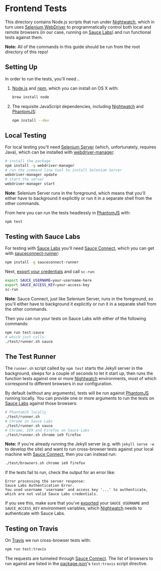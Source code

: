 # Frontend Tests

This directory contains Node.js scripts that run under [Nightwatch],
which in turn uses [Selenium WebDriver] to programmatically control
both local and remote browsers (in our case, running on [Sauce
Labs]) and run functional tests against them.

**Note:** All of the commands in this guide should be run from the
root directory of this repo!

## Setting Up

In order to run the tests, you'll need...

1. [Node.js] and [npm], which you can install on OS X with:

    ```sh
    brew install node
    ```

1. The requisite JavaScript dependencies, including [Nightwatch] and
   [PhantomJS]:

    ```sh
    npm install --dev
    ```

## Local Testing

For local testing you'll need [Selenium Server][Selenium Server]
(which, unfortunately, requires Java), which can be installed with
[webdriver-manager]:

```sh
# install the package
npm install -g webdriver-manager
# run the command line tool to install Selenium Server
webdriver-manager update
# start the server
webdriver-manager start
```

**Note**: Selenium Server runs in the foreground, which means that
you'll either have to background it explicitly or run it in a
separate shell from the other commands.

From here you can run the tests headlessly in [PhantomJS] with:

```sh
npm test
```


## Testing with Sauce Labs

For testing with [Sauce Labs] you'll need [Sauce Connect], which you
can get with [sauceconnect-runner]:

```sh
npm install -g sauceconnect-runner
```

Next, [export your credentials][export variables] and call `sc-run`:

```sh
export SAUCE_USERNAME=your-username-here
export SAUCE_ACCESS_KEY=your-access-key
sc-run
```

**Note**: Sauce Connect, just like Selenium Server, runs in the
foreground, so you'll either have to background it explicitly or run
it in a separate shell from the other commands.

Then you can run your tests on Sauce Labs with either of the
following commands:

```sh
npm run test:sauce
# which just calls:
./test/runner.sh sauce
```


## The Test Runner

The `runner.sh` script called by `npm test` starts the Jekyll server
in the background, sleeps for a couple of seconds to let it start
up, then runs the function tests against one or more [Nightwatch]
environments, most of which correspond to different browsers in our
configuration.

By default (without any arguments), tests will be run against
[PhantomJS] running locally. You can provide one or more arguments
to run the tests on [Sauce Labs] against those browsers:

```sh
# PhantomJS locally
./test/runner.sh
# Chrome on Sauce Labs
./test/runner.sh sauce
# Chrome, IE9 and Firefox on Sauce Labs
./test/runner.sh chrome ie9 firefox
```

**Note:** If you're already running the Jekyll server (e.g. with
`jekyll serve -w` to develop the site) and want to run cross-browser
tests against your local machine with [Sauce Connect], then you can
instead run:

```sh
./test/browsers.sh chrome ie9 firefox
```

If the tests fail to run, check the output for an error like:

```
Error processing the server response: 
Sauce Labs Authentication Error.
You used username 'username' and access key '...' to authenticate,
which are not valid Sauce Labs credentials.
```

If you see this, make sure that you've [exported][export variables]
your `SAUCE_USERNAME` and `SAUCE_ACCESS_KEY` environment variables,
which [Nightwatch] needs to authenticate with Sauce Labs.

## Testing on Travis

On [Travis] we run cross-browser tests with:

```sh
npm run test:travis
```

The requests are tunneled through [Sauce Connect]. The list of
browsers to run against are listed in the [package.json](../package.json)'s
`test:travis` script directive.

[Nightwatch]: http://nightwatchjs.org/
[Node.js]: https://nodejs.org/
[PhantomJS]: http://phantomjs.org/
[Sauce Connect]: https://docs.saucelabs.com/reference/sauce-connect/
[Sauce Labs]: https://saucelabs.com/
[Selenium Server]: http://www.seleniumhq.org/download/
[Selenium WebDriver]: http://www.seleniumhq.org/docs/03_webdriver.jsp
[npm]: https://www.npmjs.org/
[sauceconnect-runner]: https://github.com/shawnbot/sauceconnect-runner
[webdriver-manager]: https://www.npmjs.com/package/webdriver-manager
[Travis]: https://travis-ci.org/
[export variables]: https://docs.saucelabs.com/tutorials/js-unit-testing/#exporting-credentials-on-mac-linux
